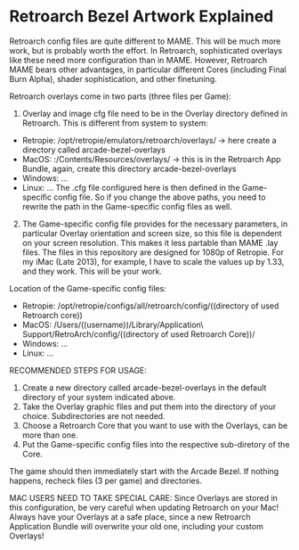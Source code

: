 # Retroarch Bezel Artwork Explained

Retroarch config files are quite different to MAME. This will be much more work, but is probably worth the effort. In Retroarch, sophisticated overlays like these need more configuration than in MAME. However, Retroarch MAME bears other advantages, in particular different Cores (including Final Burn Alpha), shader sophistication, and other finetuning.

Retroarch overlays come in two parts (three files per Game):

1. Overlay and image cfg file need to be in the Overlay directory defined in Retroarch. This is different from system to system:
- Retropie: /opt/retropie/emulators/retroarch/overlays/ -> here create a directory called arcade-bezel-overlays
- MacOS: :/Contents/Resources/overlays/ -> this is in the Retroarch App Bundle, again, create this directory arcade-bezel-overlays
- Windows: ...
- Linux: ...
The .cfg file configured here is then defined in the Game-specific config file. So if you change the above paths, you need to rewrite the path in the Game-specific config files as well.

2. The Game-specific config file provides for the necessary parameters, in particular Overlay orientation and screen size, so this file is dependent on your screen resolution. This makes it less partable than MAME .lay files.
The files in this repository are designed for 1080p of Retropie. For my iMac (Late 2013), for example, I have to scale the values up by 1.33, and they work. This will be your work.

Location of the Game-specific config files:
- Retropie: /opt/retropie/configs/all/retroarch/config/((directory of used Retroarch core))
- MacOS: /Users/((username))/Library/Application\ Support/RetroArch/config/((directory of used Retroarch Core))/
- Windows: ...
- Linux: ...

RECOMMENDED STEPS FOR USAGE:
1. Create a new directory called arcade-bezel-overlays in the default directory of your system indicated above.
2. Take the Overlay graphic files and put them into the directory of your choice. Subdirectories are not needed. 
3. Choose a Retroarch Core that you want to use with the Overlays, can be more than one.
4. Put the Game-specific config files into the respective sub-diretory of the Core.

The game should then immediately start with the Arcade Bezel. If nothing happens, recheck files (3 per game) and directories.

MAC USERS NEED TO TAKE SPECIAL CARE:
Since Overlays are stored in this configuration, be very careful when updating Retroarch on your Mac! Always have your Overlays at a safe place, since a new Retroarch Application Bundle will overwrite your old one, including your custom Overlays!




